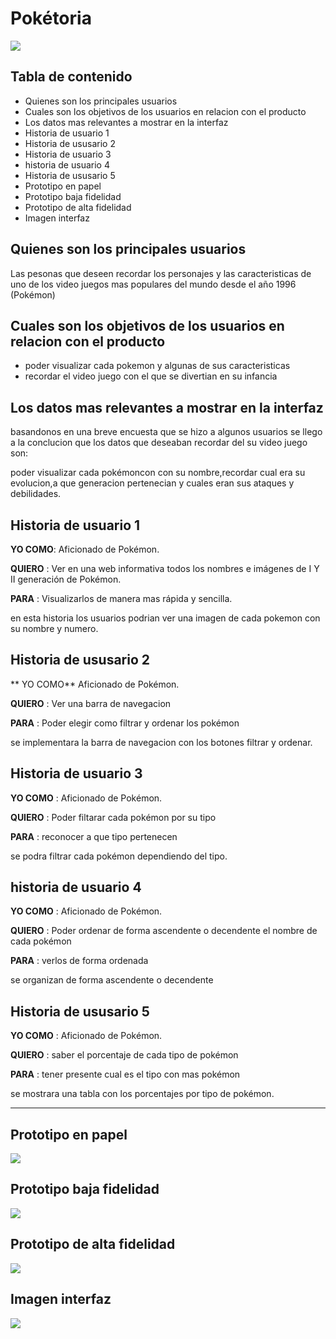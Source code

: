 
Pokétoria
===
![](https://i.imgur.com/usgoFZy.png)

## Tabla de contenido
* Quienes son los principales usuarios
* Cuales son los objetivos de los usuarios en relacion con el producto
* Los datos mas relevantes a mostrar en la interfaz
* Historia de usuario 1
* Historia de ususario 2
* Historia de usuario 3
* historia de usuario 4
* Historia de ususario 5
* Prototipo en papel
* Prototipo baja fidelidad
* Prototipo de alta fidelidad
* Imagen interfaz

## Quienes son los principales usuarios

Las pesonas que deseen recordar los personajes y las caracteristicas de uno de los video juegos mas populares del mundo desde el año 1996 (Pokémon)

## Cuales son los objetivos de los usuarios en relacion con el producto
* poder visualizar cada pokemon y algunas de sus caracteristicas
* recordar el video juego con el que se divertian en su infancia

## Los datos mas relevantes a mostrar en la interfaz
basandonos en una breve encuesta que se hizo a algunos usuarios se llego a la conclucion que los datos que deseaban recordar del su video juego son:

poder visualizar cada pokémoncon con su nombre,recordar cual era su evolucion,a que generacion pertenecian y cuales eran sus ataques y debilidades.



## Historia de usuario  1

**YO COMO**: Aficionado de Pokémon.

**QUIERO** : Ver en una web informativa todos los nombres e imágenes de I Y II generación de Pokémon.

**PARA** : Visualizarlos de manera mas rápida y sencilla.

en esta historia los usuarios podrian ver una imagen de cada pokemon con su nombre y numero.

## Historia de ususario 2

** YO COMO** Aficionado de Pokémon.

**QUIERO** : Ver una barra de navegacion

**PARA** : Poder elegir como filtrar y ordenar los pokémon

se implementara la barra de navegacion con los botones filtrar y ordenar.


## Historia de usuario 3

**YO COMO** : Aficionado de Pokémon.

**QUIERO** : Poder filtarar cada pokémon por su tipo

**PARA** : reconocer a que tipo pertenecen

se podra filtrar cada pokémon dependiendo del tipo.

## historia de usuario 4

**YO COMO** : Aficionado de Pokémon.

**QUIERO** : Poder ordenar de forma ascendente o decendente el nombre de cada pokémon

**PARA** : verlos de forma ordenada

se organizan de forma ascendente o decendente

## Historia de ususario 5

**YO COMO** : Aficionado de Pokémon.

**QUIERO** : saber el porcentaje de cada tipo de pokémon

**PARA** : tener presente cual es el tipo con mas pokémon

se mostrara una tabla con los porcentajes por tipo de pokémon.




---

## Prototipo en papel
![](https://i.imgur.com/ouXzfhQ.jpg)


## Prototipo baja fidelidad
![](https://i.imgur.com/Tpkc6U2.png)


## Prototipo de alta fidelidad
![](https://i.imgur.com/uQMzFNu.png)


## Imagen interfaz
![](https://i.imgur.com/RJzxt8l.jpg)
